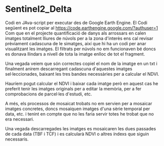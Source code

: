 # Sentinel2_Delta
Codi en JAva-script per executar des de Google Earth Engine. 
El Codi següent es pot copiar al https://code.earthengine.google.com/?authuser=1 
Com que en el projecte quantificació de danys als arrossars en calen imatges totalment lliures de núvols per a la zona d'interès ens cal revisar prèviament cadascuna de le simatges, així que hi ha un codi per anar visualitzant les imatges. El filtrats per núvols no em funcionaven bé doncs es donava llindars a nivell de tota la imatge enlloc de tot el fragment. 

Una vegada veiem que són correctes copiel el nom de la imatge en un txt i finalment anirem descarregant cadascuna d'aquestes imatges sel·leccionades, baixant les tres bandes necessàries per a calcular el NDVI.

Hauríem pogut calcular el NDVI i baixar cada imatge però en aquest cas he preferit tenir les imatges originals per a editar la memòria, per a fer comprobacions de parcel·les d'estudi, etc. 

A més, els processos de mosaicat trobats no em servien per a mosaicar imatges concretes, doncs mosaiquen imatges d'una sèrie temporal per data, etc. i tenint en compte que no les faria servir totes he trobat que no era necessari.

Una vegada descarregades les imatges es mosaicaren les dues passades de cada data (TBF i TCF) i es calcularà NDVI o altres índexs que siguin necessaris.
